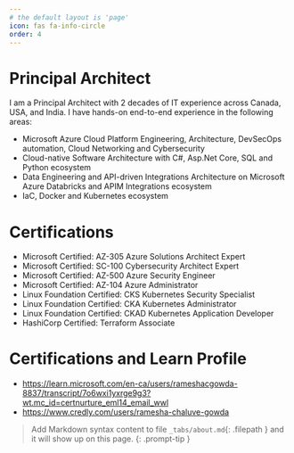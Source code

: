 ```yaml
---
# the default layout is 'page'
icon: fas fa-info-circle
order: 4
---
```


# Principal Architect

I am a Principal Architect with 2 decades of IT experience across Canada, USA, and India. I have hands-on end-to-end experience in the following areas:

- Microsoft Azure Cloud Platform Engineering, Architecture, DevSecOps automation, Cloud Networking and Cybersecurity
- Cloud-native Software Architecture with C#, Asp.Net Core, SQL and Python ecosystem 
- Data Engineering and API-driven Integrations Architecture on Microsoft Azure Databricks and APIM Integrations ecosystem
- IaC, Docker and Kubernetes ecosystem


# Certifications
- Microsoft Certified: AZ-305 Azure Solutions Architect Expert
- Microsoft Certified: SC-100 Cybersecurity Architect Expert
- Microsoft Certified: AZ-500 Azure Security Engineer
- Microsoft Certified: AZ-104 Azure Administrator
- Linux Foundation Certified: CKS Kubernetes Security Specialist
- Linux Foundation Certified: CKA Kubernetes Administrator
- Linux Foundation Certified: CKAD Kubernetes Application Developer
- HashiCorp Certified: Terraform Associate

# Certifications and Learn Profile
- <https://learn.microsoft.com/en-ca/users/rameshacgowda-8837/transcript/7o6wxi1yxrge9g3?wt.mc_id=certnurture_eml14_email_wwl>
- <https://www.credly.com/users/ramesha-chaluve-gowda>




> Add Markdown syntax content to file `_tabs/about.md`{: .filepath } and it will show up on this page.
{: .prompt-tip }
